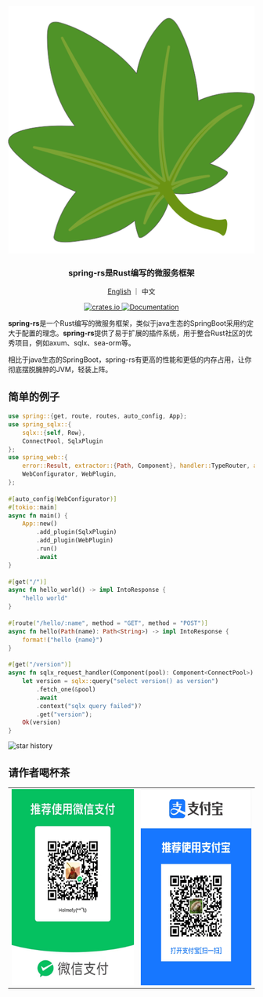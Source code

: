 <div align="center">
    <img src="docs/static/logo.svg" alt="Logo"/>
    <h3>spring-rs是Rust编写的微服务框架</h3>
    <p><a href="./README.md">English</a> ｜ 中文</p>
    <p>
        <a href="https://crates.io/crates/spring">
            <img src="https://img.shields.io/crates/v/spring.svg" alt="crates.io"/>
        </a>
        <a href="https://docs.rs/spring">
            <img src="https://docs.rs/spring/badge.svg" alt="Documentation"/>
        </a>
    </p>
</div>

<b>spring-rs</b>是一个Rust编写的微服务框架，类似于java生态的SpringBoot采用约定大于配置的理念。<b>spring-rs</b>提供了易于扩展的插件系统，用于整合Rust社区的优秀项目，例如axum、sqlx、sea-orm等。

相比于java生态的SpringBoot，spring-rs有更高的性能和更低的内存占用，让你彻底摆脱臃肿的JVM，轻装上阵。

## 简单的例子

```rust
use spring::{get, route, routes, auto_config, App};
use spring_sqlx::{
    sqlx::{self, Row},
    ConnectPool, SqlxPlugin
};
use spring_web::{
    error::Result, extractor::{Path, Component}, handler::TypeRouter, axum::response::IntoResponse, Router, 
    WebConfigurator, WebPlugin,
};

#[auto_config(WebConfigurator)]
#[tokio::main]
async fn main() {
    App::new()
        .add_plugin(SqlxPlugin)
        .add_plugin(WebPlugin)
        .run()
        .await
}

#[get("/")]
async fn hello_world() -> impl IntoResponse {
    "hello world"
}

#[route("/hello/:name", method = "GET", method = "POST")]
async fn hello(Path(name): Path<String>) -> impl IntoResponse {
    format!("hello {name}")
}

#[get("/version")]
async fn sqlx_request_handler(Component(pool): Component<ConnectPool>) -> Result<String> {
    let version = sqlx::query("select version() as version")
        .fetch_one(&pool)
        .await
        .context("sqlx query failed")?
        .get("version");
    Ok(version)
}
```

![star history](https://api.star-history.com/svg?repos=spring-rs/spring-rs&type=Date)

## 请作者喝杯茶

<table>
<tr>
<td><img src="docs/static/sponsor-wechat.jpg" alt="微信" height="400"/></td>
<td><img src="docs/static/sponsor-alipay.jpg" alt="支付宝" height="400"/></td>
</tr>
</table>